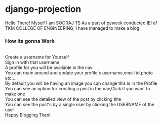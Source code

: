 # django-projection
Hello There! Myself I am SOORAJ TS
As a  part of pyweek conducted IEI of TKM COLLEGE OF ENGINEERING, I have managed to make a blog
<h3>How its gonna Work</h3><br> 
Create a username for Yourself<br>
Sign in with that username<br>
A profile for you will be available in the nav<br>
You can roam around and update your profile's username,email id,photo etc...<br>
By default you will be having an image you can change this is  in the Profile<br>
You can see an option for creating a post in the nav,Click if you want to make one <br>
You can see the detailed view of the post by clicking title<br>
You can see the post's by a single user by clicking the USERNAME of the user<br>
Happy Blogging Then!



